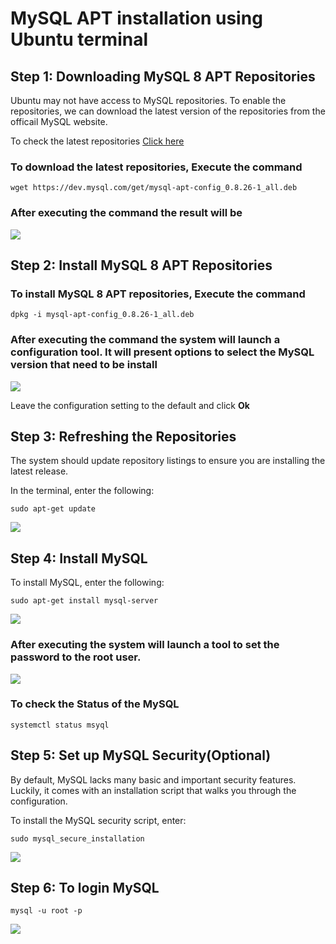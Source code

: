 # MySQL APT installation using Ubuntu terminal

## Step 1: Downloading MySQL 8 APT Repositories

Ubuntu may not have access to MySQL repositories. To enable the repositories, we can download the latest version of the repositories from the officail MySQL website.

To check the latest repositories [Click here](https://dev.mysql.com/downloads/repo/apt/)

### To download the latest repositories, Execute the command


    wget https://dev.mysql.com/get/mysql-apt-config_0.8.26-1_all.deb 

### After executing the command the result will be 

<img src='https://github.com/geoopensource/MySQL-installation-/blob/main/images/wget.png'>


## Step 2: Install  MySQL 8 APT Repositories

### To install MySQL 8 APT repositories, Execute the command

    dpkg -i mysql-apt-config_0.8.26-1_all.deb

### After executing the command the system will launch a configuration tool. It will present options to select the MySQL version that need to be install 
<img src='https://github.com/geoopensource/MySQL-installation-/blob/main/images/package%20configuration.png'>

Leave the configuration setting to the default and click **Ok**

## Step 3: Refreshing the Repositories

The system should update repository listings to ensure you are installing the latest release.

In the terminal, enter the following:

    sudo apt-get update

<img src='https://github.com/geoopensource/MySQL-installation-/blob/main/images/apt_update.png'>

## Step 4: Install MySQL 

To install MySQL, enter the following:

    sudo apt-get install mysql-server
<img src='https://github.com/geoopensource/MySQL-installation-/blob/main/images/apt-get_install_mysql-server.png'>

### After executing the system will launch a tool to set the password to the **root** user.
<img src='https://github.com/geoopensource/MySQL-installation-/blob/main/images/password%20setting.png'>

### To check the Status of the MySQL 

    systemctl status msyql




## Step 5: Set up MySQL Security(Optional)

By default, MySQL lacks many basic and important security features. Luckily, it comes with an installation script that walks you through the configuration.

To install the MySQL security script, enter:

    sudo mysql_secure_installation

<img src = 'https://github.com/geoopensource/MySQL-installation-/blob/main/images/mysql_secure_installation.png'>

## Step 6: To login MySQL 

    mysql -u root -p

<img src='https://github.com/geoopensource/MySQL-installation-/blob/main/images/mysql.png'>